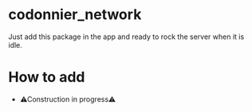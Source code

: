 # codonnier_network

Just add this package in the app and ready to rock the server when it is idle.

# How to add
* ⚠Construction in progress⚠